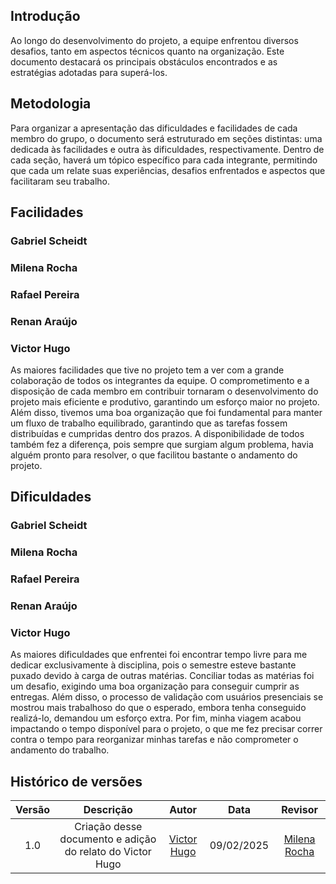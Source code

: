 ## Introdução

Ao longo do desenvolvimento do projeto, a equipe enfrentou diversos desafios, tanto em aspectos técnicos quanto na organização. Este documento destacará os principais obstáculos encontrados e as estratégias adotadas para superá-los.

## Metodologia 

Para organizar a apresentação das dificuldades e facilidades de cada membro do grupo, o documento será estruturado em seções distintas: uma dedicada às facilidades e outra às dificuldades, respectivamente. Dentro de cada seção, haverá um tópico específico para cada integrante, permitindo que cada um relate suas experiências, desafios enfrentados e aspectos que facilitaram seu trabalho.

## Facilidades

### Gabriel Scheidt

### Milena Rocha

### Rafael Pereira

### Renan Araújo

### Victor Hugo

As maiores facilidades que tive no projeto tem a ver com a grande colaboração de todos os integrantes da equipe. O comprometimento e a disposição de cada membro em contribuir tornaram o desenvolvimento do projeto mais eficiente e produtivo, garantindo um esforço maior no projeto. Além disso, tivemos uma boa organização que foi fundamental para manter um fluxo de trabalho equilibrado, garantindo que as tarefas fossem distribuídas e cumpridas dentro dos prazos. A disponibilidade de todos também fez a diferença, pois sempre que surgiam algum problema, havia alguém pronto para resolver, o que facilitou bastante o andamento do projeto.

## Dificuldades

### Gabriel Scheidt

### Milena Rocha

### Rafael Pereira

### Renan Araújo

### Victor Hugo

As maiores dificuldades que enfrentei foi encontrar tempo livre para me dedicar exclusivamente à disciplina, pois o semestre esteve bastante puxado devido à carga de outras matérias. Conciliar todas as matérias foi um desafio, exigindo uma boa organização para conseguir cumprir as entregas. Além disso, o processo de validação com usuários presenciais se mostrou mais trabalhoso do que o esperado, embora tenha conseguido realizá-lo, demandou um esforço extra. Por fim, minha viagem acabou impactando o tempo disponível para o projeto, o que me fez precisar correr contra o tempo para reorganizar minhas tarefas e não comprometer o andamento do trabalho.


## Histórico de versões

| Versão |          Descrição              |     Autor      |      Data      |   Revisor     |
|:------:|:-------------------------------:|:--------------:|:--------------:|:-------------:|
|  1.0   | Criação desse documento e adição do relato do Victor Hugo |  [Victor Hugo](https://github.com/VHbernardes) | 09/02/2025   | [Milena Rocha](https://github.com/MilenaFRocha) |


